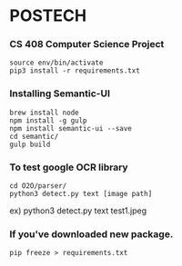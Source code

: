 # POSTECH
### CS 408 Computer Science Project
```
source env/bin/activate
pip3 install -r requirements.txt  
```
### Installing Semantic-UI
```
brew install node
npm install -g gulp
npm install semantic-ui --save
cd semantic/
gulp build
```
### To test google OCR library
```
cd O2O/parser/  
python3 detect.py text [image path]  
```

ex) python3 detect.py text test1.jpeg

### If you've downloaded new package.
```
pip freeze > requirements.txt
```

